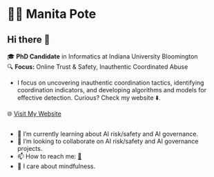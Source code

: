 # 👨‍💻 Manita Pote  
## Hi there 👋
🎓 **PhD Candidate** in Informatics at Indiana University Bloomington  
🔍 **Focus:** Online Trust & Safety, Inauthentic Coordinated Abuse <br />
- I focus on uncovering inauthentic coordination tactics, identifying coordination indicators, and developing algorithms and models for effective detection. Curious? Check my website ⬇️. <br />

🌐 [Visit My Website](https://manitapote.github.io)

## 
- 🌱 I’m currently learning about AI risk/safety and AI governance.
- 👯 I’m looking to collaborate on AI risk/safety and AI governance projects.
- 📫 How to reach me: [📧](mailto:manitapote@gmail.com)
- 🧘 I care about mindfulness. 

